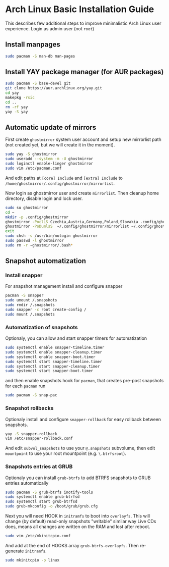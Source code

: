 # Arch Linux Basic Installation Guide

This describes few additional steps to improve minimalistic Arch Linux user experience. Login as admin user (not `root`)

## Install manpages

```bash
sudo pacman -S man-db man-pages
```

## Install YAY package manager (for AUR packages)

```bash
sudo pacman -S base-devel git
git clone https://aur.archlinux.org/yay.git
cd yay
makepkg -rsic
cd ..
rm -rf yay
yay -S yay
```

## Automatic update of mirrors

First create `ghostmirror` system user account and setup new mirrorlist path (not created yet, but we will create it in the moment).

```bash
sudo yay -S ghostmirror
sudo useradd --system -m -U ghostmirror
sudo loginctl enable-linger ghostmirror
sudo vim /etc/pacman.conf
```
And edit paths at `[core] Include` and `[extra] Include` to `/home/ghostmirror/.config/ghostmirror/mirrorlist`.

Now login as ghostmirror user and create `mirrorlist`. Then cleanup home directory, disable login and lock user.

```bash
sudo su ghostmirror
cd ~
mkdir -p .config/ghostmirror
ghostmirror -PoclLS Czechia,Austria,Germany,Poland,Slovakia .config/ghostmirror/mirrorlist 30 state,outofdate,morerecent,ping
ghostmirror -PoDumlsS  ~/.config/ghostmirror/mirrorlist ~/.config/ghostmirror/mirrorlist light state,outofdate,morerecent,extimated,speed
exit
sudo chsh -s /usr/bin/nologin ghostmirror
sudo passwd -l ghostmirror
sudo rm -r ~ghostmirror/.bash*
```

## Snapshot automatization

### Install snapper

For snapshot management install and configure snapper

```bash
pacman -S snapper
sudo umount /.snapshots
sudo rmdir /.snapshots
sudo snapper -c root create-config /
sudo mount /.snapshots
```

### Automatization of snapshots

Optionaly, you can allow and start snapper timers for automatization

```bash
sudo systemctl enable snapper-timeline.timer
sudo systemctl enable snapper-cleanup.timer
sudo systemctl enable snapper-boot.timer
sudo systemctl start snapper-timeline.timer
sudo systemctl start snapper-cleanup.timer
sudo systemctl start snapper-boot.timer
```

and then enable snapshots hook for `pacman`, that creates pre-post snapshots for each `pacman` run

```bash
sudo pacman -S snap-pac
```

### Snapshot rollbacks

Optionaly install and configure `snapper-rollback` for easy rollback between snapshots.

```bash
yay -S snapper-rollback
vim /etc/snapper-rollback.conf
```

And edit `subvol_snapshots` to use your `@.snapshots` subvolume, then edit `mountpoint` to use your root mountpoint (e.g. `\.btrfsroot`).

### Snapshots entries at GRUB

Optionaly you can install `grub-btrfs` to add BTRFS snapshots to GRUB entries automatically

```bash
sudo pacman -S grub-btrfs inotify-tools
sudo systemctl enable grub-btrfsd
sudo systemctl start grub-btrfsd
sudo grub-mkconfig -o /boot/grub/grub.cfg
```

Next you will need HOOK in `initramfs` to boot into `overlayfs`. This will change (by default) read-only snapshots "writable" similar way Live CDs does, means all changes are written on the RAM and lost after reboot.

```bash
sudo vim /etc/mkinitcpio.conf
```

And add at the end of HOOKS array `grub-btrfs-overlayfs`. Then re-generate `initramfs`.

```bash
sudo mkinitcpio -p linux
```
